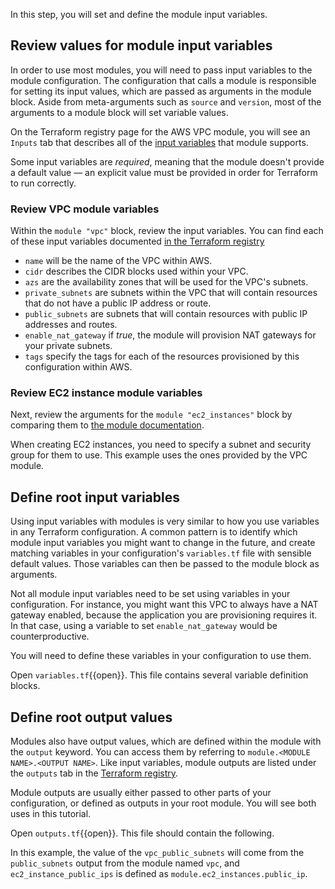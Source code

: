 In this step, you will set and define the module input variables.

## Review values for module input variables

In order to use most modules, you will need to pass input variables to the
module configuration. The configuration that calls a module is responsible for
setting its input values, which are passed as arguments in the module block.
Aside from meta-arguments such as `source` and `version`, most of the arguments 
to a module block will set variable values.

On the Terraform registry page for the AWS VPC module, you
will see an `Inputs` tab that describes all of the [input variables](https://registry.terraform.io/modules/terraform-aws-modules/vpc/aws/2.21.0?tab=inputs)
that module supports.

Some input variables are _required_, meaning that the module doesn't provide a
default value — an explicit value must be provided in order for Terraform to
run correctly.

### Review VPC module variables

Within the `module "vpc"` block, review the input variables. You
can find each of these input variables documented [in the Terraform
registry](https://registry.terraform.io/modules/terraform-aws-modules/vpc/aws/2.21.0?tab=inputs)

- `name` will be the name of the VPC within AWS.
- `cidr` describes the CIDR blocks used within your VPC.
- `azs` are the availability zones that will be used for the VPC's subnets.
- `private_subnets` are subnets within the VPC that will contain resources that
  do not have a public IP address or route.
- `public_subnets` are subnets that will contain resources with public IP
  addresses and routes.
- `enable_nat_gateway` if _true_, the module will provision NAT gateways for
  your private subnets.
- `tags` specify the tags for each of the resources provisioned by this
  configuration within AWS.

### Review EC2 instance module variables

Next, review the arguments for the `module "ec2_instances"` block by
comparing them to [the module
documentation](https://registry.terraform.io/modules/terraform-aws-modules/ec2-instance/aws/2.12.0?tab=inputs).

When creating EC2 instances, you need to specify a subnet and security group for
them to use. This example uses the ones provided by the VPC module.

## Define root input variables

Using input variables with modules is very similar to how you use variables in
any Terraform configuration. A common pattern is to identify which module input
variables you might want to change in the future, and create matching variables
in your configuration's `variables.tf` file with sensible default values. Those
variables can then be passed to the module block as arguments.

Not all module input variables need to be set using variables in your
configuration. For instance, you might want this VPC to always have a NAT
gateway enabled, because the application you are provisioning requires it. In
that case, using a variable to set `enable_nat_gateway` would be
counterproductive.

You will need to define these variables in your configuration to use them.

Open `variables.tf`{{open}}. This file contains several variable definition blocks.

## Define root output values

Modules also have output values, which are defined within the module with the
`output` keyword. You can access them by referring to `module.<MODULE NAME>.<OUTPUT NAME>`. Like input variables, module outputs are listed under the
`outputs` tab in the [Terraform
registry](https://registry.terraform.io/modules/terraform-aws-modules/vpc/aws/2.21.0?tab=outputs).

Module outputs are usually either passed to other parts of your configuration,
or defined as outputs in your root module. You will see both uses in this tutorial.

Open `outputs.tf`{{open}}. This file should contain the following.

In this example, the value of the `vpc_public_subnets` will come from the
`public_subnets` output from the module named `vpc`, and
`ec2_instance_public_ips` is defined as `module.ec2_instances.public_ip`.